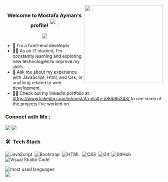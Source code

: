 
<img width="250" align="right" src="https://c.tenor.com/_DOBjnGspYAAAAAM/code-coding.gif">

<h3 align="center">
  Welcome to Mostafa Ayman's profile!
  <img src="https://media.giphy.com/media/hvRJCLFzcasrR4ia7z/giphy.gif" width="28">
</h3>

<!-- Typing SVG by DenverCoder1 - https://github.com/DenverCoder1/readme-typing-svg -->
<p align="center">
  <a href="https://github.com/DenverCoder1/readme-typing-svg"><img src="https://readme-typing-svg.herokuapp.com/?lines=Front-end%20web%20developer;Always%20learning%20new%20things&font=Fira%20Code&center=true&width=440&height=45&color=f75c7e&vCenter=true&size=22"></a>
</p> 

- 🏢 I'm a front-end developer
- 👨‍💻 As an IT student, I'm constantly learning and exploring new technologies to improve my skills.
- 💬 Ask me about my experience with JavaScript, Html, and Css, or anything related to web development.
- 👨‍💻 Check out my linkedin portfolio at https://www.linkedin.com/in/mostafa-elalfy-586b85243/ to see some of the projects I've worked on.


### Connect with Me :

<a href="https://www.linkedin.com/in/mostafa-elalfy-586b85243/" target="_blank"><img src="https://img.shields.io/badge/-Mostafa%20Ayman-0077B5?style=for-the-badge&logo=Linkedin&logoColor=white"/></a>
<a href="https://www.facebook.com/mostafaayman.elalfy" target="_blank"><img src="https://img.shields.io/badge/-Mostafa%20Ayman-0077B5?style=for-the-badge&logo=Facebook&logoColor=white"/></a>

### 🛠 &nbsp;Tech Stack
![JavaScript](https://img.shields.io/badge/-JavaScript-05122A?style=flat&logo=javascript)&nbsp;
![Bootstrap](https://img.shields.io/badge/-Bootstrap-05122A?style=flat&logo=bootstrap&logoColor=563D7C)&nbsp;
![HTML](https://img.shields.io/badge/-HTML-05122A?style=flat&logo=HTML5)&nbsp;
![CSS](https://img.shields.io/badge/-CSS-05122A?style=flat&logo=CSS3&logoColor=1572B6)&nbsp;
![Git](https://img.shields.io/badge/-Git-05122A?style=flat&logo=git)&nbsp;
![GitHub](https://img.shields.io/badge/-GitHub-05122A?style=flat&logo=github)&nbsp;
![Visual Studio Code](https://img.shields.io/badge/-Visual%20Studio%20Code-05122A?style=flat&logo=visual-studio-code&logoColor=007ACC)&nbsp;





<img align="left" src="https://github-readme-stats.vercel.app/api/top-langs?username=mostafaayman&show_icons=true&locale=en&layout=compact&theme=radical" alt="most used languages" />
<br>
<a href="https://komarev.com/ghpvc/?username=mostafaayman&style=for-the-badge">
    <img src="https://komarev.com/ghpvc/?username=mostafaayman77&style=for-the-badge">
</a>
